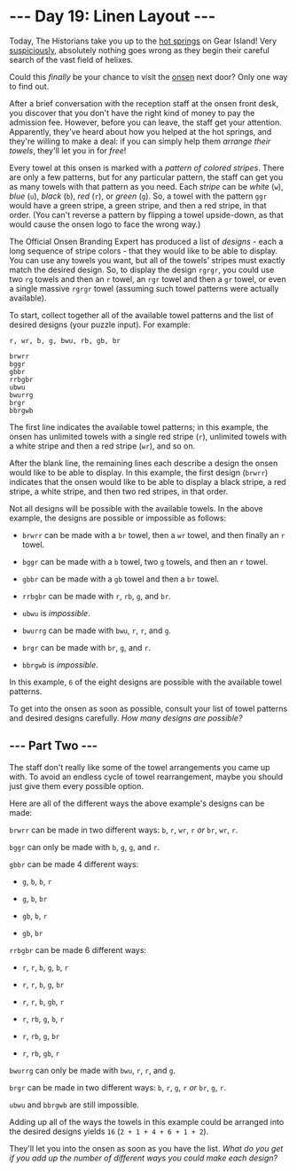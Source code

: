 # --- Day 19: Linen Layout ---

Today, The Historians take you up to the [hot springs](/2023/day/12) on Gear Island! Very [suspiciously](https://www.youtube.com/watch?v=ekL881PJMjI), absolutely nothing goes wrong as they begin their careful search of the vast field of helixes.

Could this *finally* be your chance to visit the [onsen](https://en.wikipedia.org/wiki/Onsen) next door? Only one way to find out.

After a brief conversation with the reception staff at the onsen front desk, you discover that you don't have the right kind of money to pay the admission fee. However, before you can leave, the staff get your attention. Apparently, they've heard about how you helped at the hot springs, and they're willing to make a deal: if you can simply help them *arrange their towels*, they'll let you in for *free*!

Every towel at this onsen is marked with a *pattern of colored stripes*. There are only a few patterns, but for any particular pattern, the staff can get you as many towels with that pattern as you need. Each *stripe* can be *white* (`w`), *blue* (`u`), *black* (`b`), *red* (`r`), or *green* (`g`). So, a towel with the pattern `ggr` would have a green stripe, a green stripe, and then a red stripe, in that order. (You can't reverse a pattern by flipping a towel upside-down, as that would cause the onsen logo to face the wrong way.)

The Official Onsen Branding Expert has produced a list of *designs* - each a long sequence of stripe colors - that they would like to be able to display. You can use any towels you want, but all of the towels' stripes must exactly match the desired design. So, to display the design `rgrgr`, you could use two `rg` towels and then an `r` towel, an `rgr` towel and then a `gr` towel, or even a single massive `rgrgr` towel (assuming such towel patterns were actually available).

To start, collect together all of the available towel patterns and the list of desired designs (your puzzle input). For example:

```
r, wr, b, g, bwu, rb, gb, br

brwrr
bggr
gbbr
rrbgbr
ubwu
bwurrg
brgr
bbrgwb

```

The first line indicates the available towel patterns; in this example, the onsen has unlimited towels with a single red stripe (`r`), unlimited towels with a white stripe and then a red stripe (`wr`), and so on.

After the blank line, the remaining lines each describe a design the onsen would like to be able to display. In this example, the first design (`brwrr`) indicates that the onsen would like to be able to display a black stripe, a red stripe, a white stripe, and then two red stripes, in that order.

Not all designs will be possible with the available towels. In the above example, the designs are possible or impossible as follows:


 - `brwrr` can be made with a `br` towel, then a `wr` towel, and then finally an `r` towel.

 - `bggr` can be made with a `b` towel, two `g` towels, and then an `r` towel.

 - `gbbr` can be made with a `gb` towel and then a `br` towel.

 - `rrbgbr` can be made with `r`, `rb`, `g`, and `br`.

 - `ubwu` is *impossible*.

 - `bwurrg` can be made with `bwu`, `r`, `r`, and `g`.

 - `brgr` can be made with `br`, `g`, and `r`.

 - `bbrgwb` is *impossible*.


In this example, `6` of the eight designs are possible with the available towel patterns.

To get into the onsen as soon as possible, consult your list of towel patterns and desired designs carefully. *How many designs are possible?*

## --- Part Two ---

The staff don't really like some of the towel arrangements you came up with. To avoid an endless cycle of towel rearrangement, maybe you should just give them every possible option.

Here are all of the different ways the above example's designs can be made:

`brwrr` can be made in two different ways: `b`, `r`, `wr`, `r` *or* `br`, `wr`, `r`.

`bggr` can only be made with `b`, `g`, `g`, and `r`.

`gbbr` can be made 4 different ways:


 - `g`, `b`, `b`, `r`

 - `g`, `b`, `br`

 - `gb`, `b`, `r`

 - `gb`, `br`


`rrbgbr` can be made 6 different ways:


 - `r`, `r`, `b`, `g`, `b`, `r`

 - `r`, `r`, `b`, `g`, `br`

 - `r`, `r`, `b`, `gb`, `r`

 - `r`, `rb`, `g`, `b`, `r`

 - `r`, `rb`, `g`, `br`

 - `r`, `rb`, `gb`, `r`


`bwurrg` can only be made with `bwu`, `r`, `r`, and `g`.

`brgr` can be made in two different ways: `b`, `r`, `g`, `r` *or* `br`, `g`, `r`.

`ubwu` and `bbrgwb` are still impossible.

Adding up all of the ways the towels in this example could be arranged into the desired designs yields `16` (`2 + 1 + 4 + 6 + 1 + 2`).

They'll let you into the onsen as soon as you have the list. *What do you get if you add up the number of different ways you could make each design?*

